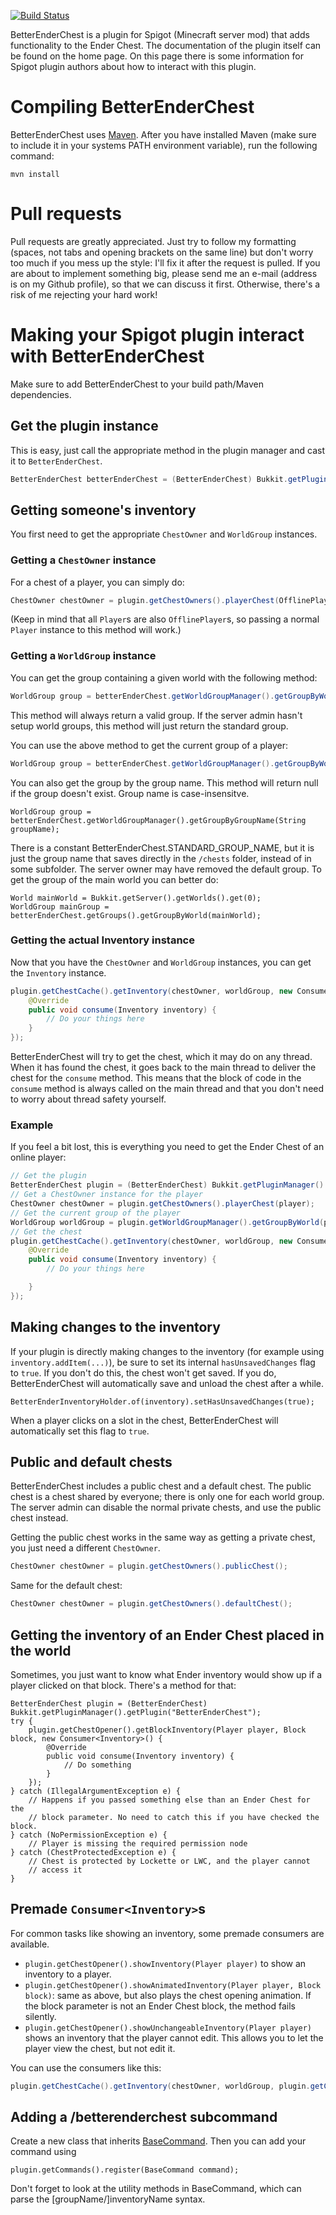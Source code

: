 [![Build Status](https://travis-ci.com/rutgerkok/BetterEnderChest.svg?branch=master)](https://travis-ci.com/rutgerkok/BetterEnderChest)

BetterEnderChest is a plugin for Spigot (Minecraft server mod) that adds functionality to the Ender Chest. 
The documentation of the plugin itself can be found on the home page. On this page there is some information 
for Spigot plugin authors about how to interact with this plugin.

# Compiling BetterEnderChest
BetterEnderChest uses [Maven](http://maven.apache.org/download.cgi). After you have installed Maven (make sure
to include it in your systems PATH environment variable), run the following command:

    mvn install

# Pull requests
Pull requests are greatly appreciated. Just try to follow my formatting (spaces, not tabs and opening brackets
on the same line) but don't worry too much if you mess up the style: I'll fix it after the request is pulled.
If you are about to implement something big, please send me an e-mail (address is on my Github profile), so that
we can discuss it first. Otherwise, there's a risk of me rejecting your hard work!

# Making your Spigot plugin interact with BetterEnderChest
Make sure to add BetterEnderChest to your build path/Maven dependencies.

## Get the plugin instance

This is easy, just call the appropriate method in the plugin manager and cast it to `BetterEnderChest`.

```java
BetterEnderChest betterEnderChest = (BetterEnderChest) Bukkit.getPluginManager().getPlugin("BetterEnderChest");
```

## Getting someone's inventory

You first need to get the appropriate `ChestOwner` and `WorldGroup` instances.

### Getting a `ChestOwner` instance

For a chest of a player, you can simply do:

```java
ChestOwner chestOwner = plugin.getChestOwners().playerChest(OfflinePlayer player);
```

(Keep in mind that all `Player`s are also `OfflinePlayer`s,
so passing a normal `Player` instance to this method will work.)

### Getting a `WorldGroup` instance

You can get the group containing a given world with the following method:

```java
WorldGroup group = betterEnderChest.getWorldGroupManager().getGroupByWorld(World world);
```
    
This method will always return a valid group. If the server admin hasn't setup world groups, this
method will just return the standard group.

You can use the above method to get the current group of a player:

```java
WorldGroup group = betterEnderChest.getWorldGroupManager().getGroupByWorld(player.getWorld());
```

You can also get the group by the group name. This method will return null if the group doesn't exist. Group name is case-insensitve.

    WorldGroup group = betterEnderChest.getWorldGroupManager().getGroupByGroupName(String groupName);

There is a constant BetterEnderChest.STANDARD_GROUP_NAME, but it is just the group name that saves directly in
the `/chests` folder, instead of in some subfolder. The server owner may have removed the default group.
To get the group of the main world you can better do:

    World mainWorld = Bukkit.getServer().getWorlds().get(0);
    WorldGroup mainGroup = betterEnderChest.getGroups().getGroupByWorld(mainWorld);

### Getting the actual Inventory instance

Now that you have the `ChestOwner` and `WorldGroup` instances, you can get the `Inventory` instance.

```java
plugin.getChestCache().getInventory(chestOwner, worldGroup, new Consumer<Inventory>() {
    @Override
    public void consume(Inventory inventory) {
        // Do your things here
    }
});
```

BetterEnderChest will try to get the chest, which it may do on any thread. When it has found the chest, it
goes back to the main thread to deliver the chest for the `consume` method. This means that the
block of code in the `consume` method is always called on the main thread and that you don't need to worry
about thread safety yourself.

### Example
If you feel a bit lost, this is everything you need to get the Ender Chest of an online player:

```java
// Get the plugin
BetterEnderChest plugin = (BetterEnderChest) Bukkit.getPluginManager().getPlugin("BetterEnderChest");
// Get a ChestOwner instance for the player
ChestOwner chestOwner = plugin.getChestOwners().playerChest(player);
// Get the current group of the player
WorldGroup worldGroup = plugin.getWorldGroupManager().getGroupByWorld(player.getWorld());
// Get the chest
plugin.getChestCache().getInventory(chestOwner, worldGroup, new Consumer<Inventory>() {
    @Override
    public void consume(Inventory inventory) {
        // Do your things here

    }
});
```

## Making changes to the inventory
If your plugin is directly making changes to the inventory (for example using `inventory.addItem(...)`),
be sure to set its internal `hasUnsavedChanges` flag to `true`.
If you don't do this, the chest won't get saved. If you do, BetterEnderChest will automatically save
and unload the chest after a while.

    BetterEnderInventoryHolder.of(inventory).setHasUnsavedChanges(true);

When a player clicks on a slot in the chest, BetterEnderChest will automatically set this flag to `true`.

## Public and default chests
BetterEnderChest includes a public chest and a default chest. The public chest is a chest shared by everyone;
there is only one for each world group. The server admin can disable the normal private chests, and use the
public chest instead.

Getting the public chest works in the same way as getting a private chest, you just need a different `ChestOwner`.

```java
ChestOwner chestOwner = plugin.getChestOwners().publicChest();
```

Same for the default chest:

```java
ChestOwner chestOwner = plugin.getChestOwners().defaultChest();
```

## Getting the inventory of an Ender Chest placed in the world
Sometimes, you just want to know what Ender inventory would show up if a player clicked on that block. There's a method
for that:

```
BetterEnderChest plugin = (BetterEnderChest) Bukkit.getPluginManager().getPlugin("BetterEnderChest");
try {
    plugin.getChestOpener().getBlockInventory(Player player, Block block, new Consumer<Inventory>() {
        @Override
        public void consume(Inventory inventory) {
            // Do something
        }
    });
} catch (IllegalArgumentException e) {
    // Happens if you passed something else than an Ender Chest for the
    // block parameter. No need to catch this if you have checked the block.
} catch (NoPermissionException e) {
    // Player is missing the required permission node
} catch (ChestProtectedException e) {
    // Chest is protected by Lockette or LWC, and the player cannot
    // access it
}
```

## Premade `Consumer<Inventory>`s
For common tasks like showing an inventory, some premade consumers are available.

* `plugin.getChestOpener().showInventory(Player player)` to show an inventory to a player.
* `plugin.getChestOpener().showAnimatedInventory(Player player, Block block)`: same as above, 
  but also plays the chest opening animation. If the block parameter is not
  an Ender Chest block, the method fails silently.
* `plugin.getChestOpener().showUnchangeableInventory(Player player)` shows an inventory that
  the player cannot edit. This allows you to let the player view the chest, but not edit it.

You can use the consumers like this:

```java
plugin.getChestCache().getInventory(chestOwner, worldGroup, plugin.getChestOpener().showInventory(player));
```

## Adding a /betterenderchest subcommand
Create a new class that inherits [BaseCommand](https://github.com/rutgerkok/BetterEnderChest/blob/master/src/nl/rutgerkok/betterenderchest/command/BaseCommand.java). Then you can add your command using 

    plugin.getCommands().register(BaseCommand command);

Don't forget to look at the utility methods in BaseCommand, which can parse the [groupName/]inventoryName syntax.
